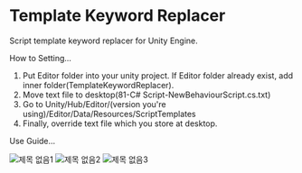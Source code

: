 # Template Keyword Replacer
Script template keyword replacer for Unity Engine.

How to Setting...

1. Put Editor folder into your unity project. If Editor folder already exist, add inner folder(TemplateKeywordReplacer).
2. Move text file to desktop(81-C# Script-NewBehaviourScript.cs.txt)
3. Go to Unity/Hub/Editor/(version you're using)/Editor/Data/Resources/ScriptTemplates
4. Finally, override text file which you store at desktop.



Use Guide...

![제목 없음1](https://user-images.githubusercontent.com/34264529/235342495-c2c7fea4-fad1-4d35-87dc-ea95c52a2647.png)
![제목 없음2](https://user-images.githubusercontent.com/34264529/235342497-47578dd6-7825-4c41-991b-a772f89d56b5.png)
![제목 없음3](https://user-images.githubusercontent.com/34264529/235343091-0eb9c0ce-6262-4c60-a246-224f5ffddc0d.png)
